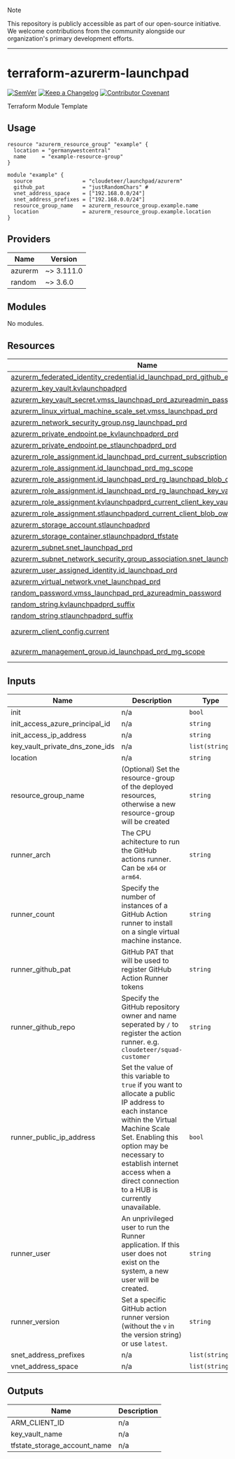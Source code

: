 <!-- markdownlint-disable first-line-h1 no-inline-html -->

> [!NOTE]
> This repository is publicly accessible as part of our open-source initiative. We welcome contributions from the community alongside our organization's primary development efforts.

---

# terraform-azurerm-launchpad

[![SemVer](https://img.shields.io/badge/SemVer-2.0.0-blue.svg)](CHANGELOG.md)
[![Keep a Changelog](https://img.shields.io/badge/changelog-Keep%20a%20Changelog%20v1.0.0-%23E05735)](CHANGELOG.md)
[![Contributor Covenant](https://img.shields.io/badge/Contributor%20Covenant-2.1-4baaaa.svg)](.github/CONTRIBUTION.md)

Terraform Module Template

<!-- BEGIN_TF_DOCS -->
## Usage

```hcl
resource "azurerm_resource_group" "example" {
  location = "germanywestcentral"
  name     = "example-resource-group"
}

module "example" {
  source                = "cloudeteer/launchpad/azurerm"
  github_pat            = "justRandomChars" #
  vnet_address_space    = ["192.168.0.0/24"]
  snet_address_prefixes = ["192.168.0.0/24"]
  resource_group_name   = azurerm_resource_group.example.name
  location              = azurerm_resource_group.example.location
}
```

## Providers

| Name | Version |
|------|---------|
| azurerm | ~> 3.111.0 |
| random | ~> 3.6.0 |

## Modules

No modules.

## Resources

| Name | Type |
|------|------|
| [azurerm_federated_identity_credential.id_launchpad_prd_github_env](https://registry.terraform.io/providers/hashicorp/azurerm/latest/docs/resources/federated_identity_credential) | resource |
| [azurerm_key_vault.kvlaunchpadprd](https://registry.terraform.io/providers/hashicorp/azurerm/latest/docs/resources/key_vault) | resource |
| [azurerm_key_vault_secret.vmss_launchpad_prd_azureadmin_password](https://registry.terraform.io/providers/hashicorp/azurerm/latest/docs/resources/key_vault_secret) | resource |
| [azurerm_linux_virtual_machine_scale_set.vmss_launchpad_prd](https://registry.terraform.io/providers/hashicorp/azurerm/latest/docs/resources/linux_virtual_machine_scale_set) | resource |
| [azurerm_network_security_group.nsg_launchpad_prd](https://registry.terraform.io/providers/hashicorp/azurerm/latest/docs/resources/network_security_group) | resource |
| [azurerm_private_endpoint.pe_kvlaunchpadprd_prd](https://registry.terraform.io/providers/hashicorp/azurerm/latest/docs/resources/private_endpoint) | resource |
| [azurerm_private_endpoint.pe_stlaunchpadprd_prd](https://registry.terraform.io/providers/hashicorp/azurerm/latest/docs/resources/private_endpoint) | resource |
| [azurerm_role_assignment.id_launchpad_prd_current_subscription](https://registry.terraform.io/providers/hashicorp/azurerm/latest/docs/resources/role_assignment) | resource |
| [azurerm_role_assignment.id_launchpad_prd_mg_scope](https://registry.terraform.io/providers/hashicorp/azurerm/latest/docs/resources/role_assignment) | resource |
| [azurerm_role_assignment.id_launchpad_prd_rg_launchpad_blob_owner](https://registry.terraform.io/providers/hashicorp/azurerm/latest/docs/resources/role_assignment) | resource |
| [azurerm_role_assignment.id_launchpad_prd_rg_launchpad_key_vault_administrator](https://registry.terraform.io/providers/hashicorp/azurerm/latest/docs/resources/role_assignment) | resource |
| [azurerm_role_assignment.kvlaunchpadprd_current_client_key_vault_administrator](https://registry.terraform.io/providers/hashicorp/azurerm/latest/docs/resources/role_assignment) | resource |
| [azurerm_role_assignment.stlaunchpadprd_current_client_blob_owner](https://registry.terraform.io/providers/hashicorp/azurerm/latest/docs/resources/role_assignment) | resource |
| [azurerm_storage_account.stlaunchpadprd](https://registry.terraform.io/providers/hashicorp/azurerm/latest/docs/resources/storage_account) | resource |
| [azurerm_storage_container.stlaunchpadprd_tfstate](https://registry.terraform.io/providers/hashicorp/azurerm/latest/docs/resources/storage_container) | resource |
| [azurerm_subnet.snet_launchpad_prd](https://registry.terraform.io/providers/hashicorp/azurerm/latest/docs/resources/subnet) | resource |
| [azurerm_subnet_network_security_group_association.snet_launchpad_prd](https://registry.terraform.io/providers/hashicorp/azurerm/latest/docs/resources/subnet_network_security_group_association) | resource |
| [azurerm_user_assigned_identity.id_launchpad_prd](https://registry.terraform.io/providers/hashicorp/azurerm/latest/docs/resources/user_assigned_identity) | resource |
| [azurerm_virtual_network.vnet_launchpad_prd](https://registry.terraform.io/providers/hashicorp/azurerm/latest/docs/resources/virtual_network) | resource |
| [random_password.vmss_launchpad_prd_azureadmin_password](https://registry.terraform.io/providers/hashicorp/random/latest/docs/resources/password) | resource |
| [random_string.kvlaunchpadprd_suffix](https://registry.terraform.io/providers/hashicorp/random/latest/docs/resources/string) | resource |
| [random_string.stlaunchpadprd_suffix](https://registry.terraform.io/providers/hashicorp/random/latest/docs/resources/string) | resource |
| [azurerm_client_config.current](https://registry.terraform.io/providers/hashicorp/azurerm/latest/docs/data-sources/client_config) | data source |
| [azurerm_management_group.id_launchpad_prd_mg_scope](https://registry.terraform.io/providers/hashicorp/azurerm/latest/docs/data-sources/management_group) | data source |

## Inputs

| Name | Description | Type | Default | Required |
|------|-------------|------|---------|:--------:|
| init | n/a | `bool` | `false` | no |
| init\_access\_azure\_principal\_id | n/a | `string` | `null` | no |
| init\_access\_ip\_address | n/a | `string` | `null` | no |
| key\_vault\_private\_dns\_zone\_ids | n/a | `list(string)` | `[]` | no |
| location | n/a | `string` | n/a | yes |
| resource\_group\_name | (Optional) Set the resource-group of the deployed resources, otherwise a new resource-group will be created | `string` | `null` | no |
| runner\_arch | The CPU achitecture to run the GitHub actions runner. Can be `x64` or `arm64`. | `string` | `"arm64"` | no |
| runner\_count | Specify the number of instances of a GitHub Action runner to install on a single virtual machine instance. | `string` | `"5"` | no |
| runner\_github\_pat | GitHub PAT that will be used to register GitHub Action Runner tokens | `string` | n/a | yes |
| runner\_github\_repo | Specify the GitHub repository owner and name seperated by `/` to register the action runner. e.g. `cloudeteer/squad-customer` | `string` | n/a | yes |
| runner\_public\_ip\_address | Set the value of this variable to `true` if you want to allocate a public IP address to each instance within the Virtual Machine Scale Set. Enabling this option may be necessary to establish internet access when a direct connection to a HUB is currently unavailable. | `bool` | `false` | no |
| runner\_user | An unprivileged user to run the Runner application. If this user does not exist on the system, a new user will be created. | `string` | `"actions-runner"` | no |
| runner\_version | Set a specific GitHub action runner version (without the `v` in the version string) or use `latest`. | `string` | `"latest"` | no |
| snet\_address\_prefixes | n/a | `list(string)` | n/a | yes |
| vnet\_address\_space | n/a | `list(string)` | n/a | yes |

## Outputs

| Name | Description |
|------|-------------|
| ARM\_CLIENT\_ID | n/a |
| key\_vault\_name | n/a |
| tfstate\_storage\_account\_name | n/a |
<!-- END_TF_DOCS -->
